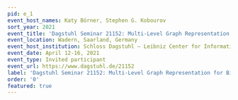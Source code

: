 ```yaml
---
pid: e_1
event_host_names: Katy Börner, Stephen G. Kobourov
sort_year: 2021
event_title: 'Dagstuhl Seminar 21152: Multi-Level Graph Representation for Big Data Arising in Science Mapping'
event_location: Wadern, Saarland, Germany
event_host_institution: Schloss Dagstuhl – Leibniz Center for Informatics
event_date: April 12-16, 2021
event_type: Invited participant
event_url: https://www.dagstuhl.de/21152
label: 'Dagstuhl Seminar 21152: Multi-Level Graph Representation for Big Data Arising in Science Mapping'
order: '0'
featured: true
---
```

